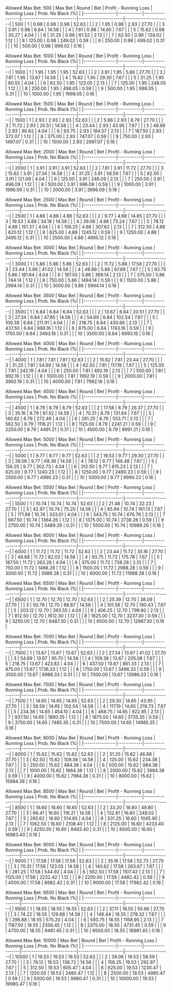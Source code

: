 Allowed Max Bet: 500
|    Max Bet     |   Round    |       Bet       |   Profit - Running Loss   |     Running Loss     |  Prob. No Black (%)  |
|----------------|------------|-----------------|---------------------------|----------------------|----------------------|
| 500            | 1          | 0.98            | 0.98                      | 0.98                 | 52.63                |
|                | 2          | 1.95            | 0.98                      | 2.93                 | 27.70                |
|                | 3          | 3.91            | 0.98                      | 6.84                 | 14.58                |
|                | 4          | 7.81            | 0.98                      | 14.65                | 7.67                 |
|                | 5          | 15.62           | 0.98                      | 30.27                | 4.04                 |
|                | 6          | 31.25           | 0.98                      | 61.52                | 2.13                 |
|                | 7          | 62.50           | 0.98                      | 124.02               | 1.12                 |
|                | 8          | 125.00          | 0.98                      | 249.02               | 0.59                 |
|                | 9          | 250.00          | 0.98                      | 499.02               | 0.31                 |
|                | 10         | 500.00          | 0.98                      | 999.02               | 0.16                 |



Allowed Max Bet: 1000
|    Max Bet     |   Round    |       Bet       |   Profit - Running Loss   |     Running Loss     |  Prob. No Black (%)  |
|----------------|------------|-----------------|---------------------------|----------------------|----------------------|
| 1000           | 1          | 1.95            | 1.95                      | 1.95                 | 52.63                |
|                | 2          | 3.91            | 1.95                      | 5.86                 | 27.70                |
|                | 3          | 7.81            | 1.95                      | 13.67                | 14.58                |
|                | 4          | 15.62           | 1.95                      | 29.30                | 7.67                 |
|                | 5          | 31.25           | 1.95                      | 60.55                | 4.04                 |
|                | 6          | 62.50           | 1.95                      | 123.05               | 2.13                 |
|                | 7          | 125.00          | 1.95                      | 248.05               | 1.12                 |
|                | 8          | 250.00          | 1.95                      | 498.05               | 0.59                 |
|                | 9          | 500.00          | 1.95                      | 998.05               | 0.31                 |
|                | 10         | 1000.00         | 1.95                      | 1998.05              | 0.16                 |



Allowed Max Bet: 1500
|    Max Bet     |   Round    |       Bet       |   Profit - Running Loss   |     Running Loss     |  Prob. No Black (%)  |
|----------------|------------|-----------------|---------------------------|----------------------|----------------------|
| 1500           | 1          | 2.93            | 2.93                      | 2.93                 | 52.63                |
|                | 2          | 5.86            | 2.93                      | 8.79                 | 27.70                |
|                | 3          | 11.72           | 2.93                      | 20.51                | 14.58                |
|                | 4          | 23.44           | 2.93                      | 43.95                | 7.67                 |
|                | 5          | 46.88           | 2.93                      | 90.82                | 4.04                 |
|                | 6          | 93.75           | 2.93                      | 184.57               | 2.13                 |
|                | 7          | 187.50          | 2.93                      | 372.07               | 1.12                 |
|                | 8          | 375.00          | 2.93                      | 747.07               | 0.59                 |
|                | 9          | 750.00          | 2.93                      | 1497.07              | 0.31                 |
|                | 10         | 1500.00         | 2.93                      | 2997.07              | 0.16                 |



Allowed Max Bet: 2000
|    Max Bet     |   Round    |       Bet       |   Profit - Running Loss   |     Running Loss     |  Prob. No Black (%)  |
|----------------|------------|-----------------|---------------------------|----------------------|----------------------|
| 2000           | 1          | 3.91            | 3.91                      | 3.91                 | 52.63                |
|                | 2          | 7.81            | 3.91                      | 11.72                | 27.70                |
|                | 3          | 15.62           | 3.91                      | 27.34                | 14.58                |
|                | 4          | 31.25           | 3.91                      | 58.59                | 7.67                 |
|                | 5          | 62.50           | 3.91                      | 121.09               | 4.04                 |
|                | 6          | 125.00          | 3.91                      | 246.09               | 2.13                 |
|                | 7          | 250.00          | 3.91                      | 496.09               | 1.12                 |
|                | 8          | 500.00          | 3.91                      | 996.09               | 0.59                 |
|                | 9          | 1000.00         | 3.91                      | 1996.09              | 0.31                 |
|                | 10         | 2000.00         | 3.91                      | 3996.09              | 0.16                 |



Allowed Max Bet: 2500
|    Max Bet     |   Round    |       Bet       |   Profit - Running Loss   |     Running Loss     |  Prob. No Black (%)  |
|----------------|------------|-----------------|---------------------------|----------------------|----------------------|
| 2500           | 1          | 4.88            | 4.88                      | 4.88                 | 52.63                |
|                | 2          | 9.77            | 4.88                      | 14.65                | 27.70                |
|                | 3          | 19.53           | 4.88                      | 34.18                | 14.58                |
|                | 4          | 39.06           | 4.88                      | 73.24                | 7.67                 |
|                | 5          | 78.12           | 4.88                      | 151.37               | 4.04                 |
|                | 6          | 156.25          | 4.88                      | 307.62               | 2.13                 |
|                | 7          | 312.50          | 4.88                      | 620.12               | 1.12                 |
|                | 8          | 625.00          | 4.88                      | 1245.12              | 0.59                 |
|                | 9          | 1250.00         | 4.88                      | 2495.12              | 0.31                 |
|                | 10         | 2500.00         | 4.88                      | 4995.12              | 0.16                 |



Allowed Max Bet: 3000
|    Max Bet     |   Round    |       Bet       |   Profit - Running Loss   |     Running Loss     |  Prob. No Black (%)  |
|----------------|------------|-----------------|---------------------------|----------------------|----------------------|
| 3000           | 1          | 5.86            | 5.86                      | 5.86                 | 52.63                |
|                | 2          | 11.72           | 5.86                      | 17.58                | 27.70                |
|                | 3          | 23.44           | 5.86                      | 41.02                | 14.58                |
|                | 4          | 46.88           | 5.86                      | 87.89                | 7.67                 |
|                | 5          | 93.75           | 5.86                      | 181.64               | 4.04                 |
|                | 6          | 187.50          | 5.86                      | 369.14               | 2.13                 |
|                | 7          | 375.00          | 5.86                      | 744.14               | 1.12                 |
|                | 8          | 750.00          | 5.86                      | 1494.14              | 0.59                 |
|                | 9          | 1500.00         | 5.86                      | 2994.14              | 0.31                 |
|                | 10         | 3000.00         | 5.86                      | 5994.14              | 0.16                 |



Allowed Max Bet: 3500
|    Max Bet     |   Round    |       Bet       |   Profit - Running Loss   |     Running Loss     |  Prob. No Black (%)  |
|----------------|------------|-----------------|---------------------------|----------------------|----------------------|
| 3500           | 1          | 6.84            | 6.84                      | 6.84                 | 52.63                |
|                | 2          | 13.67           | 6.84                      | 20.51                | 27.70                |
|                | 3          | 27.34           | 6.84                      | 47.85                | 14.58                |
|                | 4          | 54.69           | 6.84                      | 102.54               | 7.67                 |
|                | 5          | 109.38          | 6.84                      | 211.91               | 4.04                 |
|                | 6          | 218.75          | 6.84                      | 430.66               | 2.13                 |
|                | 7          | 437.50          | 6.84                      | 868.16               | 1.12                 |
|                | 8          | 875.00          | 6.84                      | 1743.16              | 0.59                 |
|                | 9          | 1750.00         | 6.84                      | 3493.16              | 0.31                 |
|                | 10         | 3500.00         | 6.84                      | 6993.16              | 0.16                 |



Allowed Max Bet: 4000
|    Max Bet     |   Round    |       Bet       |   Profit - Running Loss   |     Running Loss     |  Prob. No Black (%)  |
|----------------|------------|-----------------|---------------------------|----------------------|----------------------|
| 4000           | 1          | 7.81            | 7.81                      | 7.81                 | 52.63                |
|                | 2          | 15.62           | 7.81                      | 23.44                | 27.70                |
|                | 3          | 31.25           | 7.81                      | 54.69                | 14.58                |
|                | 4          | 62.50           | 7.81                      | 117.19               | 7.67                 |
|                | 5          | 125.00          | 7.81                      | 242.19               | 4.04                 |
|                | 6          | 250.00          | 7.81                      | 492.19               | 2.13                 |
|                | 7          | 500.00          | 7.81                      | 992.19               | 1.12                 |
|                | 8          | 1000.00         | 7.81                      | 1992.19              | 0.59                 |
|                | 9          | 2000.00         | 7.81                      | 3992.19              | 0.31                 |
|                | 10         | 4000.00         | 7.81                      | 7992.19              | 0.16                 |



Allowed Max Bet: 4500
|    Max Bet     |   Round    |       Bet       |   Profit - Running Loss   |     Running Loss     |  Prob. No Black (%)  |
|----------------|------------|-----------------|---------------------------|----------------------|----------------------|
| 4500           | 1          | 8.79            | 8.79                      | 8.79                 | 52.63                |
|                | 2          | 17.58           | 8.79                      | 26.37                | 27.70                |
|                | 3          | 35.16           | 8.79                      | 61.52                | 14.58                |
|                | 4          | 70.31           | 8.79                      | 131.84               | 7.67                 |
|                | 5          | 140.62          | 8.79                      | 272.46               | 4.04                 |
|                | 6          | 281.25          | 8.79                      | 553.71               | 2.13                 |
|                | 7          | 562.50          | 8.79                      | 1116.21              | 1.12                 |
|                | 8          | 1125.00         | 8.79                      | 2241.21              | 0.59                 |
|                | 9          | 2250.00         | 8.79                      | 4491.21              | 0.31                 |
|                | 10         | 4500.00         | 8.79                      | 8991.21              | 0.16                 |



Allowed Max Bet: 5000
|    Max Bet     |   Round    |       Bet       |   Profit - Running Loss   |     Running Loss     |  Prob. No Black (%)  |
|----------------|------------|-----------------|---------------------------|----------------------|----------------------|
| 5000           | 1          | 9.77            | 9.77                      | 9.77                 | 52.63                |
|                | 2          | 19.53           | 9.77                      | 29.30                | 27.70                |
|                | 3          | 39.06           | 9.77                      | 68.36                | 14.58                |
|                | 4          | 78.12           | 9.77                      | 146.48               | 7.67                 |
|                | 5          | 156.25          | 9.77                      | 302.73               | 4.04                 |
|                | 6          | 312.50          | 9.77                      | 615.23               | 2.13                 |
|                | 7          | 625.00          | 9.77                      | 1240.23              | 1.12                 |
|                | 8          | 1250.00         | 9.77                      | 2490.23              | 0.59                 |
|                | 9          | 2500.00         | 9.77                      | 4990.23              | 0.31                 |
|                | 10         | 5000.00         | 9.77                      | 9990.23              | 0.16                 |



Allowed Max Bet: 5500
|    Max Bet     |   Round    |       Bet       |   Profit - Running Loss   |     Running Loss     |  Prob. No Black (%)  |
|----------------|------------|-----------------|---------------------------|----------------------|----------------------|
| 5500           | 1          | 10.74           | 10.74                     | 10.74                | 52.63                |
|                | 2          | 21.48           | 10.74                     | 32.23                | 27.70                |
|                | 3          | 42.97           | 10.74                     | 75.20                | 14.58                |
|                | 4          | 85.94           | 10.74                     | 161.13               | 7.67                 |
|                | 5          | 171.88          | 10.74                     | 333.01               | 4.04                 |
|                | 6          | 343.75          | 10.74                     | 676.76               | 2.13                 |
|                | 7          | 687.50          | 10.74                     | 1364.26              | 1.12                 |
|                | 8          | 1375.00         | 10.74                     | 2739.26              | 0.59                 |
|                | 9          | 2750.00         | 10.74                     | 5489.26              | 0.31                 |
|                | 10         | 5500.00         | 10.74                     | 10989.26             | 0.16                 |



Allowed Max Bet: 6000
|    Max Bet     |   Round    |       Bet       |   Profit - Running Loss   |     Running Loss     |  Prob. No Black (%)  |
|----------------|------------|-----------------|---------------------------|----------------------|----------------------|
| 6000           | 1          | 11.72           | 11.72                     | 11.72                | 52.63                |
|                | 2          | 23.44           | 11.72                     | 35.16                | 27.70                |
|                | 3          | 46.88           | 11.72                     | 82.03                | 14.58                |
|                | 4          | 93.75           | 11.72                     | 175.78               | 7.67                 |
|                | 5          | 187.50          | 11.72                     | 363.28               | 4.04                 |
|                | 6          | 375.00          | 11.72                     | 738.28               | 2.13                 |
|                | 7          | 750.00          | 11.72                     | 1488.28              | 1.12                 |
|                | 8          | 1500.00         | 11.72                     | 2988.28              | 0.59                 |
|                | 9          | 3000.00         | 11.72                     | 5988.28              | 0.31                 |
|                | 10         | 6000.00         | 11.72                     | 11988.28             | 0.16                 |



Allowed Max Bet: 6500
|    Max Bet     |   Round    |       Bet       |   Profit - Running Loss   |     Running Loss     |  Prob. No Black (%)  |
|----------------|------------|-----------------|---------------------------|----------------------|----------------------|
| 6500           | 1          | 12.70           | 12.70                     | 12.70                | 52.63                |
|                | 2          | 25.39           | 12.70                     | 38.09                | 27.70                |
|                | 3          | 50.78           | 12.70                     | 88.87                | 14.58                |
|                | 4          | 101.56          | 12.70                     | 190.43               | 7.67                 |
|                | 5          | 203.12          | 12.70                     | 393.55               | 4.04                 |
|                | 6          | 406.25          | 12.70                     | 799.80               | 2.13                 |
|                | 7          | 812.50          | 12.70                     | 1612.30              | 1.12                 |
|                | 8          | 1625.00         | 12.70                     | 3237.30              | 0.59                 |
|                | 9          | 3250.00         | 12.70                     | 6487.30              | 0.31                 |
|                | 10         | 6500.00         | 12.70                     | 12987.30             | 0.16                 |



Allowed Max Bet: 7000
|    Max Bet     |   Round    |       Bet       |   Profit - Running Loss   |     Running Loss     |  Prob. No Black (%)  |
|----------------|------------|-----------------|---------------------------|----------------------|----------------------|
| 7000           | 1          | 13.67           | 13.67                     | 13.67                | 52.63                |
|                | 2          | 27.34           | 13.67                     | 41.02                | 27.70                |
|                | 3          | 54.69           | 13.67                     | 95.70                | 14.58                |
|                | 4          | 109.38          | 13.67                     | 205.08               | 7.67                 |
|                | 5          | 218.75          | 13.67                     | 423.83               | 4.04                 |
|                | 6          | 437.50          | 13.67                     | 861.33               | 2.13                 |
|                | 7          | 875.00          | 13.67                     | 1736.33              | 1.12                 |
|                | 8          | 1750.00         | 13.67                     | 3486.33              | 0.59                 |
|                | 9          | 3500.00         | 13.67                     | 6986.33              | 0.31                 |
|                | 10         | 7000.00         | 13.67                     | 13986.33             | 0.16                 |



Allowed Max Bet: 7500
|    Max Bet     |   Round    |       Bet       |   Profit - Running Loss   |     Running Loss     |  Prob. No Black (%)  |
|----------------|------------|-----------------|---------------------------|----------------------|----------------------|
| 7500           | 1          | 14.65           | 14.65                     | 14.65                | 52.63                |
|                | 2          | 29.30           | 14.65                     | 43.95                | 27.70                |
|                | 3          | 58.59           | 14.65                     | 102.54               | 14.58                |
|                | 4          | 117.19          | 14.65                     | 219.73               | 7.67                 |
|                | 5          | 234.38          | 14.65                     | 454.10               | 4.04                 |
|                | 6          | 468.75          | 14.65                     | 922.85               | 2.13                 |
|                | 7          | 937.50          | 14.65                     | 1860.35              | 1.12                 |
|                | 8          | 1875.00         | 14.65                     | 3735.35              | 0.59                 |
|                | 9          | 3750.00         | 14.65                     | 7485.35              | 0.31                 |
|                | 10         | 7500.00         | 14.65                     | 14985.35             | 0.16                 |



Allowed Max Bet: 8000
|    Max Bet     |   Round    |       Bet       |   Profit - Running Loss   |     Running Loss     |  Prob. No Black (%)  |
|----------------|------------|-----------------|---------------------------|----------------------|----------------------|
| 8000           | 1          | 15.62           | 15.62                     | 15.62                | 52.63                |
|                | 2          | 31.25           | 15.62                     | 46.88                | 27.70                |
|                | 3          | 62.50           | 15.62                     | 109.38               | 14.58                |
|                | 4          | 125.00          | 15.62                     | 234.38               | 7.67                 |
|                | 5          | 250.00          | 15.62                     | 484.38               | 4.04                 |
|                | 6          | 500.00          | 15.62                     | 984.38               | 2.13                 |
|                | 7          | 1000.00         | 15.62                     | 1984.38              | 1.12                 |
|                | 8          | 2000.00         | 15.62                     | 3984.38              | 0.59                 |
|                | 9          | 4000.00         | 15.62                     | 7984.38              | 0.31                 |
|                | 10         | 8000.00         | 15.62                     | 15984.38             | 0.16                 |



Allowed Max Bet: 8500
|    Max Bet     |   Round    |       Bet       |   Profit - Running Loss   |     Running Loss     |  Prob. No Black (%)  |
|----------------|------------|-----------------|---------------------------|----------------------|----------------------|
| 8500           | 1          | 16.60           | 16.60                     | 16.60                | 52.63                |
|                | 2          | 33.20           | 16.60                     | 49.80                | 27.70                |
|                | 3          | 66.41           | 16.60                     | 116.21               | 14.58                |
|                | 4          | 132.81          | 16.60                     | 249.02               | 7.67                 |
|                | 5          | 265.62          | 16.60                     | 514.65               | 4.04                 |
|                | 6          | 531.25          | 16.60                     | 1045.90              | 2.13                 |
|                | 7          | 1062.50         | 16.60                     | 2108.40              | 1.12                 |
|                | 8          | 2125.00         | 16.60                     | 4233.40              | 0.59                 |
|                | 9          | 4250.00         | 16.60                     | 8483.40              | 0.31                 |
|                | 10         | 8500.00         | 16.60                     | 16983.40             | 0.16                 |



Allowed Max Bet: 9000
|    Max Bet     |   Round    |       Bet       |   Profit - Running Loss   |     Running Loss     |  Prob. No Black (%)  |
|----------------|------------|-----------------|---------------------------|----------------------|----------------------|
| 9000           | 1          | 17.58           | 17.58                     | 17.58                | 52.63                |
|                | 2          | 35.16           | 17.58                     | 52.73                | 27.70                |
|                | 3          | 70.31           | 17.58                     | 123.05               | 14.58                |
|                | 4          | 140.62          | 17.58                     | 263.67               | 7.67                 |
|                | 5          | 281.25          | 17.58                     | 544.92               | 4.04                 |
|                | 6          | 562.50          | 17.58                     | 1107.42              | 2.13                 |
|                | 7          | 1125.00         | 17.58                     | 2232.42              | 1.12                 |
|                | 8          | 2250.00         | 17.58                     | 4482.42              | 0.59                 |
|                | 9          | 4500.00         | 17.58                     | 8982.42              | 0.31                 |
|                | 10         | 9000.00         | 17.58                     | 17982.42             | 0.16                 |



Allowed Max Bet: 9500
|    Max Bet     |   Round    |       Bet       |   Profit - Running Loss   |     Running Loss     |  Prob. No Black (%)  |
|----------------|------------|-----------------|---------------------------|----------------------|----------------------|
| 9500           | 1          | 18.55           | 18.55                     | 18.55                | 52.63                |
|                | 2          | 37.11           | 18.55                     | 55.66                | 27.70                |
|                | 3          | 74.22           | 18.55                     | 129.88               | 14.58                |
|                | 4          | 148.44          | 18.55                     | 278.32               | 7.67                 |
|                | 5          | 296.88          | 18.55                     | 575.20               | 4.04                 |
|                | 6          | 593.75          | 18.55                     | 1168.95              | 2.13                 |
|                | 7          | 1187.50         | 18.55                     | 2356.45              | 1.12                 |
|                | 8          | 2375.00         | 18.55                     | 4731.45              | 0.59                 |
|                | 9          | 4750.00         | 18.55                     | 9481.45              | 0.31                 |
|                | 10         | 9500.00         | 18.55                     | 18981.45             | 0.16                 |



Allowed Max Bet: 10000
|    Max Bet     |   Round    |       Bet       |   Profit - Running Loss   |     Running Loss     |  Prob. No Black (%)  |
|----------------|------------|-----------------|---------------------------|----------------------|----------------------|
| 10000          | 1          | 19.53           | 19.53                     | 19.53                | 52.63                |
|                | 2          | 39.06           | 19.53                     | 58.59                | 27.70                |
|                | 3          | 78.12           | 19.53                     | 136.72               | 14.58                |
|                | 4          | 156.25          | 19.53                     | 292.97               | 7.67                 |
|                | 5          | 312.50          | 19.53                     | 605.47               | 4.04                 |
|                | 6          | 625.00          | 19.53                     | 1230.47              | 2.13                 |
|                | 7          | 1250.00         | 19.53                     | 2480.47              | 1.12                 |
|                | 8          | 2500.00         | 19.53                     | 4980.47              | 0.59                 |
|                | 9          | 5000.00         | 19.53                     | 9980.47              | 0.31                 |
|                | 10         | 10000.00        | 19.53                     | 19980.47             | 0.16                 |



